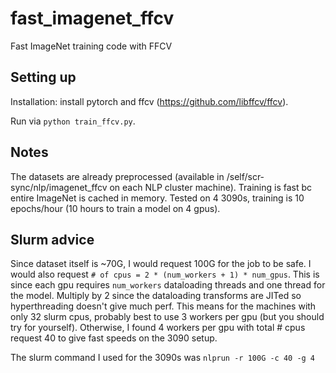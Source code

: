 # fast_imagenet_ffcv
Fast ImageNet training code with FFCV

## Setting up
Installation: install pytorch and ffcv (https://github.com/libffcv/ffcv).

Run via `python train_ffcv.py`.

## Notes
The datasets are already preprocessed (available in /self/scr-sync/nlp/imagenet_ffcv on each NLP cluster machine).
Training is fast bc entire ImageNet is cached in memory.
Tested on 4 3090s, training is 10 epochs/hour (10 hours to train a model on 4 gpus).

## Slurm advice
Since dataset itself is ~70G, I would request 100G for the job to be safe.
I would also request `# of cpus = 2 * (num_workers + 1) * num_gpus`.
This is since each gpu requires `num_workers` dataloading threads and one thread for the model. 
Multiply by 2 since the dataloading transforms are JITed so hyperthreading doesn't give much perf.
This means for the machines with only 32 slurm cpus, probably best to use 3 workers per gpu (but you should try for yourself).
Otherwise, I found 4 workers per gpu with total # cpus request 40 to give fast speeds on the 3090 setup.

The slurm command I used for the 3090s was `nlprun -r 100G -c 40 -g 4`
